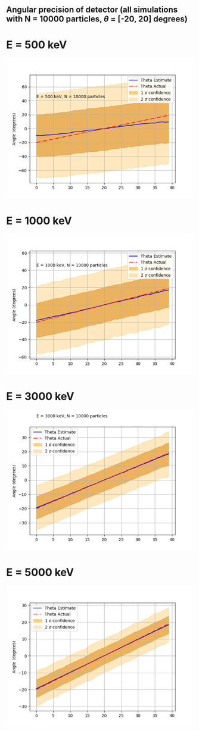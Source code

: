 


## Angular precision of detector (all simulations with N = 10000 particles, $\theta$ = [-20, 20] degrees)

# E = 500 keV
![E1](./angle_est_500_kev_0925_140833.png)


# E = 1000 keV
![E2](./angle_est_1000_kev_0925_134350.png)


# E = 3000 keV
![E3](./angle_est_3000_kev_0925_135052.png)


# E = 5000 keV
![E4](./angle_est_5000_kev_0925_135802.png)


